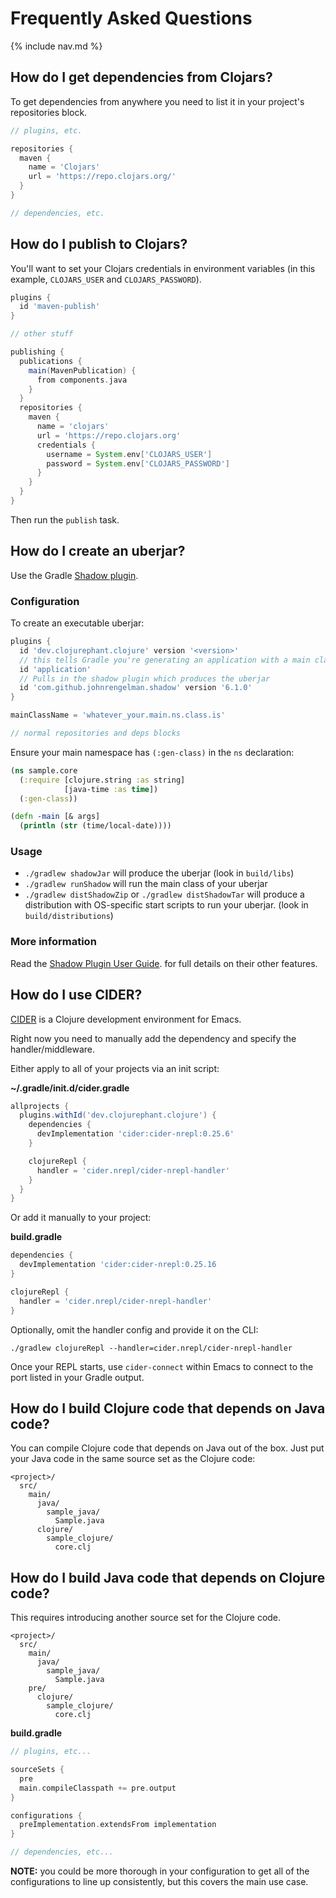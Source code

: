 # Frequently Asked Questions

{% include nav.md %}

## How do I get dependencies from Clojars?

To get dependencies from anywhere you need to list it in your project's repositories block.

```groovy
// plugins, etc.

repositories {
  maven {
    name = 'Clojars'
    url = 'https://repo.clojars.org/'
  }
}

// dependencies, etc.
```

## How do I publish to Clojars?

You'll want to set your Clojars credentials in environment variables (in this example, `CLOJARS_USER` and `CLOJARS_PASSWORD`).

```groovy
plugins {
  id 'maven-publish'
}

// other stuff

publishing {
  publications {
    main(MavenPublication) {
      from components.java
    }
  }
  repositories {
    maven {
      name = 'clojars'
      url = 'https://repo.clojars.org'
      credentials {
        username = System.env['CLOJARS_USER']
        password = System.env['CLOJARS_PASSWORD']
      }
    }
  }
}
```

Then run the `publish` task.

## How do I create an uberjar?

Use the Gradle [Shadow plugin](http://imperceptiblethoughts.com/shadow/).

### Configuration

To create an executable uberjar:

```groovy
plugins {
  id 'dev.clojurephant.clojure' version '<version>'
  // this tells Gradle you're generating an application with a main class
  id 'application'
  // Pulls in the shadow plugin which produces the uberjar
  id 'com.github.johnrengelman.shadow' version '6.1.0'
}

mainClassName = 'whatever_your.main.ns.class.is'

// normal repositories and deps blocks
```

Ensure your main namespace has `(:gen-class)` in the `ns` declaration:

```clojure
(ns sample.core
  (:require [clojure.string :as string]
            [java-time :as time])
  (:gen-class))

(defn -main [& args]
  (println (str (time/local-date))))

```

### Usage

- `./gradlew shadowJar` will produce the uberjar (look in `build/libs`)
- `./gradlew runShadow` will run the main class of your uberjar
- `./gradlew distShadowZip` or `./gradlew distShadowTar` will produce a distribution with OS-specific start scripts to run your uberjar. (look in `build/distributions`)

### More information

Read the [Shadow Plugin User Guide](http://imperceptiblethoughts.com/shadow/). for full details on their other features.

## How do I use CIDER?

[CIDER](https://cider.readthedocs.io/en/latest/) is a Clojure development environment for Emacs.

Right now you need to manually add the dependency and specify the handler/middleware.

Either apply to all of your projects via an init script:

**~/.gradle/init.d/cider.gradle**

```groovy
allprojects {
  plugins.withId('dev.clojurephant.clojure') {
    dependencies {
      devImplementation 'cider:cider-nrepl:0.25.6'
    }

    clojureRepl {
      handler = 'cider.nrepl/cider-nrepl-handler'
    }
  }
}
```

Or add it manually to your project:

**build.gradle**

```groovy
dependencies {
  devImplementation 'cider:cider-nrepl:0.25.16
}

clojureRepl {
  handler = 'cider.nrepl/cider-nrepl-handler'
}
```

Optionally, omit the handler config and provide it on the CLI:

```
./gradlew clojureRepl --handler=cider.nrepl/cider-nrepl-handler
```

Once your REPL starts, use `cider-connect` within Emacs to connect to the port listed in your Gradle output.

## How do I build Clojure code that depends on Java code?

You can compile Clojure code that depends on Java out of the box. Just put your
Java code in the same source set as the Clojure code:

```
<project>/
  src/
    main/
      java/
        sample_java/
          Sample.java
      clojure/
        sample_clojure/
          core.clj
```

## How do I build Java code that depends on Clojure code?

This requires introducing another source set for the Clojure code.

```
<project>/
  src/
    main/
      java/
        sample_java/
          Sample.java
    pre/
      clojure/
        sample_clojure/
          core.clj
```

**build.gradle**

```groovy
// plugins, etc...

sourceSets {
  pre
  main.compileClasspath += pre.output
}

configurations {
  preImplementation.extendsFrom implementation
}

// dependencies, etc...
```

**NOTE:** you could be more thorough in your configuration to get all of the
configurations to line up consistently, but this covers the main use case.
